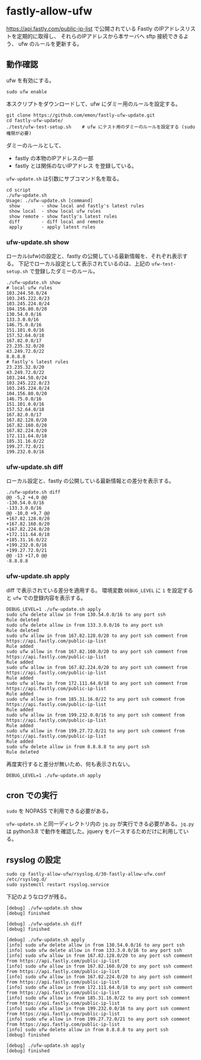 # fastly-allow-ufw

https://api.fastly.com/public-ip-list
で公開されている Fastly のIPアドレスリストを定期的に取得し、
それらのIPアドレスから本サーバへ sftp 接続できるよう、
ufw のルールを更新する。

## 動作確認

ufw を有効にする。
```
sudo ufw enable
```

本スクリプトをダウンロードして、ufw にダミー用のルールを設定する。

```
git clone https://github.com/emon/fastly-ufw-update.git
cd fastly-ufw-update/
./test/ufw-test-setup.sh	# ufw にテスト用のダミーのルールを設定する (sudo 権限が必要)
```
ダミーのルールとして、
- fastly の本物のIPアドレスの一部
- fastly とは関係のないIPアドレス
を登録している。

`ufw-update.sh` は引数にサブコマンド名を取る。
```
cd script
./ufw-update.sh
Usage: ./ufw-update.sh [command]
 show        - show local and fastly's latest rules
 show local  - show local ufw rules
 show remote - show fastly's latest rules
 diff        - diff local and remote
 apply       - apply latest rules
```

### ufw-update.sh show
ローカル(ufw)の設定と、fastly の公開している最新情報を、それぞれ表示する。
下記でローカル設定として表示されているのは、上記の `ufw-test-setup.sh` で登録したダミーのルール。

```
./ufw-update.sh show
# local ufw rules
103.244.50.0/24
103.245.222.0/23
103.245.224.0/24
104.156.80.0/20
130.54.0.0/16
133.3.0.0/16
146.75.0.0/16
151.101.0.0/16
157.52.64.0/18
167.82.0.0/17
23.235.32.0/20
43.249.72.0/22
8.8.8.8
# fastly's latest rules
23.235.32.0/20
43.249.72.0/22
103.244.50.0/24
103.245.222.0/23
103.245.224.0/24
104.156.80.0/20
146.75.0.0/16
151.101.0.0/16
157.52.64.0/18
167.82.0.0/17
167.82.128.0/20
167.82.160.0/20
167.82.224.0/20
172.111.64.0/18
185.31.16.0/22
199.27.72.0/21
199.232.0.0/16
```

### ufw-update.sh diff
ローカル設定と、fastly の公開している最新情報との差分を表示する。
```
./ufw-update.sh diff
@@ -5,2 +4,0 @@
-130.54.0.0/16
-133.3.0.0/16
@@ -10,0 +9,7 @@
+167.82.128.0/20
+167.82.160.0/20
+167.82.224.0/20
+172.111.64.0/18
+185.31.16.0/22
+199.232.0.0/16
+199.27.72.0/21
@@ -13 +17,0 @@
-8.8.8.8
```

### ufw-update.sh apply

diff で表示されている差分を適用する。
環境変数 `DEBUG_LEVEL` に `1` を設定すると `ufw` での登録内容を表示する。

```
DEBUG_LEVEL=1 ./ufw-update.sh apply
sudo ufw delete allow in from 130.54.0.0/16 to any port ssh
Rule deleted
sudo ufw delete allow in from 133.3.0.0/16 to any port ssh
Rule deleted
sudo ufw allow in from 167.82.128.0/20 to any port ssh comment from https://api.fastly.com/public-ip-list
Rule added
sudo ufw allow in from 167.82.160.0/20 to any port ssh comment from https://api.fastly.com/public-ip-list
Rule added
sudo ufw allow in from 167.82.224.0/20 to any port ssh comment from https://api.fastly.com/public-ip-list
Rule added
sudo ufw allow in from 172.111.64.0/18 to any port ssh comment from https://api.fastly.com/public-ip-list
Rule added
sudo ufw allow in from 185.31.16.0/22 to any port ssh comment from https://api.fastly.com/public-ip-list
Rule added
sudo ufw allow in from 199.232.0.0/16 to any port ssh comment from https://api.fastly.com/public-ip-list
Rule added
sudo ufw allow in from 199.27.72.0/21 to any port ssh comment from https://api.fastly.com/public-ip-list
Rule added
sudo ufw delete allow in from 8.8.8.8 to any port ssh
Rule deleted
```

再度実行すると差分が無いため、何も表示されない。
```
DEBUG_LEVEL=1 ./ufw-update.sh apply
```

## cron での実行

`sudo` を NOPASS で利用できる必要がある。

`ufw-update.sh` と同一ディレクトリ内の `jq.py` が実行できる必要がある。`jq.py` は python3.8 で動作を確認した。jquery をパースするためだけに利用している。

## rsyslog の設定

```
sudo cp fastly-allow-ufw/rsyslog.d/30-fastly-allow-ufw.conf /etc/rsyslog.d/
sudo systemctl restart rsyslog.service
```

下記のようなログが残る。

```log:/var/log/fastly-ufw-update.log
[debug] ./ufw-update.sh show
[debug] finished

[debug] ./ufw-update.sh diff
[debug] finished

[debug] ./ufw-update.sh apply
[info] sudo ufw delete allow in from 130.54.0.0/16 to any port ssh
[info] sudo ufw delete allow in from 133.3.0.0/16 to any port ssh
[info] sudo ufw allow in from 167.82.128.0/20 to any port ssh comment from https://api.fastly.com/public-ip-list
[info] sudo ufw allow in from 167.82.160.0/20 to any port ssh comment from https://api.fastly.com/public-ip-list
[info] sudo ufw allow in from 167.82.224.0/20 to any port ssh comment from https://api.fastly.com/public-ip-list
[info] sudo ufw allow in from 172.111.64.0/18 to any port ssh comment from https://api.fastly.com/public-ip-list
[info] sudo ufw allow in from 185.31.16.0/22 to any port ssh comment from https://api.fastly.com/public-ip-list
[info] sudo ufw allow in from 199.232.0.0/16 to any port ssh comment from https://api.fastly.com/public-ip-list
[info] sudo ufw allow in from 199.27.72.0/21 to any port ssh comment from https://api.fastly.com/public-ip-list
[info] sudo ufw delete allow in from 8.8.8.8 to any port ssh
[debug] finished

[debug] ./ufw-update.sh apply
[debug] finished
```
